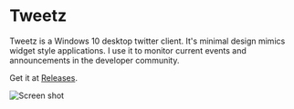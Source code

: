 # Tweetz

Tweetz is a Windows 10 desktop twitter client. It's minimal design mimics widget style applications. I use it to monitor current events and announcements in the developer community.

Get it at [Releases](https://github.com/mike-ward/tweetz/releases).

![Screen shot](https://i.imgur.com/stuId59.png)

